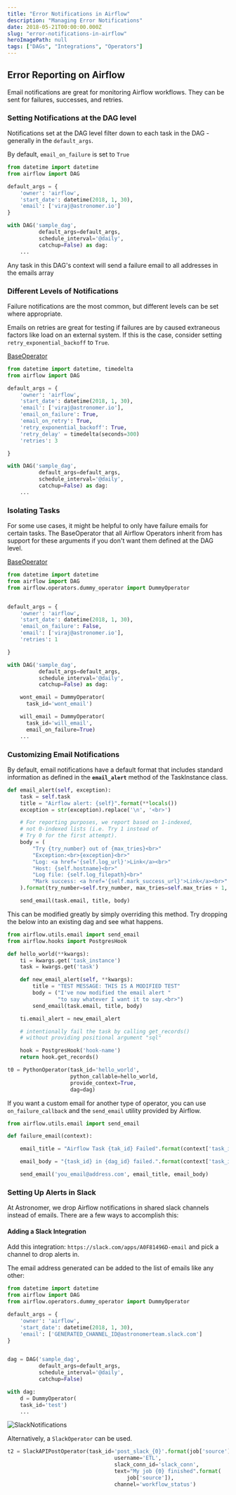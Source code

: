 ```yaml
---
title: "Error Notifications in Airflow"
description: "Managing Error Notifications"
date: 2018-05-21T00:00:00.000Z
slug: "error-notifications-in-airflow"
heroImagePath: null
tags: ["DAGs", "Integrations", "Operators"]
---
```


## Error Reporting on Airflow

Email notifications are great for monitoring Airflow workflows. They can be sent for failures, successes, and retries.


### Setting Notifications at the DAG level

Notifications set at the DAG level filter down to each task in the DAG - generally in the `default_args`.

By default, `email_on_failure` is set to `True`


```python
from datetime import datetime
from airflow import DAG

default_args = {
    'owner': 'airflow',
    'start_date': datetime(2018, 1, 30),
    'email': ['viraj@astronomer.io']
}

with DAG('sample_dag',
          default_args=default_args,
          schedule_interval='@daily',
          catchup=False) as dag:
    ...
```

Any task in this DAG's context will send a failure email to all addresses in the emails array

### Different Levels of Notifications

Failure notifications are the most common, but different levels can be set where appropriate.

Emails on retries are great for testing if failures are by caused extraneous factors like load on an external system. If this is the case, consider setting `retry_exponential_backoff` to `True`.

[BaseOperator](https://github.com/apache/airflow/blob/60a032f4b829eb41b84c907ff663560d50284989/airflow/models/baseoperator.py#L270)


```python
from datetime import datetime, timedelta
from airflow import DAG

default_args = {
    'owner': 'airflow',
    'start_date': datetime(2018, 1, 30),
    'email': ['viraj@astronomer.io'],
    'email_on_failure': True,
    'email_on_retry': True,
    'retry_exponential_backoff': True,
    'retry_delay' = timedelta(seconds=300)
    'retries': 3

}

with DAG('sample_dag',
          default_args=default_args,
          schedule_interval='@daily',
          catchup=False) as dag:
    ...
```

### Isolating Tasks

For some use cases, it might be helpful to only have failure emails for certain tasks. The BaseOperator that all Airflow Operators inherit from has support for these arguments if you don't want them defined at the DAG level.

[BaseOperator](https://github.com/apache/airflow/blob/60a032f4b829eb41b84c907ff663560d50284989/airflow/models/baseoperator.py#L265)


```python
from datetime import datetime
from airflow import DAG
from airflow.operators.dummy_operator import DummyOperator


default_args = {
    'owner': 'airflow',
    'start_date': datetime(2018, 1, 30),
    'email_on_failure': False,
    'email': ['viraj@astronomer.io'],
    'retries': 1

}

with DAG('sample_dag',
          default_args=default_args,
          schedule_interval='@daily',
          catchup=False) as dag:

    wont_email = DummyOperator(
      task_id='wont_email')

    will_email = DummyOperator(
      task_id='will_email',
      email_on_failure=True)
    ...
```

### Customizing Email Notifications

By default, email notifications have a default format that includes standard information as defined in the __`email_alert`__ method of the TaskInstance class.


```python
def email_alert(self, exception):
    task = self.task
    title = "Airflow alert: {self}".format(**locals())
    exception = str(exception).replace('\n', '<br>')

    # For reporting purposes, we report based on 1-indexed,
    # not 0-indexed lists (i.e. Try 1 instead of
    # Try 0 for the first attempt).
    body = (
        "Try {try_number} out of {max_tries}<br>"
        "Exception:<br>{exception}<br>"
        "Log: <a href='{self.log_url}'>Link</a><br>"
        "Host: {self.hostname}<br>"
        "Log file: {self.log_filepath}<br>"
        "Mark success: <a href='{self.mark_success_url}'>Link</a><br>"
    ).format(try_number=self.try_number, max_tries=self.max_tries + 1, **locals())

    send_email(task.email, title, body)
```

This can be modified greatly by simply overriding this method. Try dropping the below into an existing dag and see what happens.


```python
from airflow.utils.email import send_email
from airflow.hooks import PostgresHook

def hello_world(**kwargs):
    ti = kwargs.get('task_instance')
    task = kwargs.get('task')

    def new_email_alert(self, **kwargs):
        title = "TEST MESSAGE: THIS IS A MODIFIED TEST"
        body = ("I've now modified the email alert "
                "to say whatever I want it to say.<br>")
        send_email(task.email, title, body)

    ti.email_alert = new_email_alert

    # intentionally fail the task by calling get_records()
    # without providing positional argument "sql"

    hook = PostgresHook('hook-name')
    return hook.get_records()

t0 = PythonOperator(task_id='hello_world',
                    python_callable=hello_world,
                    provide_context=True,
                    dag=dag)
```

If you want a custom email for another type of operator, you can use `on_failure_callback` and the `send_email` utility provided by Airflow.

```python
from airflow.utils.email import send_email

def failure_email(context):  

    email_title = "Airflow Task {tak_id} Failed".format(context['task_instance'].task_id)

    email_body = "{task_id} in {dag_id} failed.".format(context['task_instance'].task_id, context['task_instance'].dag_id)

    send_email('you_email@address.com', email_title, email_body)
```

### Setting Up Alerts in Slack

At Astronomer, we drop Airflow notifications in shared slack channels instead of emails. There are a few ways to accomplish this:

#### Adding a Slack Integration

Add this integration: `https://slack.com/apps/A0F81496D-email` and pick a channel to drop alerts in.

The email address generated can be added to the list of emails like any other:


```python
from datetime import datetime
from airflow import DAG
from airflow.operators.dummy_operator import DummyOperator

default_args = {
    'owner': 'airflow',
    'start_date': datetime(2018, 1, 30),
    'email': ['GENERATED_CHANNEL_ID@astronomerteam.slack.com']
}


dag = DAG('sample_dag',
          default_args=default_args,
          schedule_interval='@daily',
          catchup=False)

with dag:
    d = DummyOperator(
    task_id='test')
    ...
```

![SlackNotifications](https://assets2.astronomer.io/main/guides/dag_failure_notification.png)


Alternatively, a `SlackOperator` can be used.

```python
t2 = SlackAPIPostOperator(task_id='post_slack_{0}'.format(job['source']),
                                  username='ETL',
                                  slack_conn_id='slack_conn',
                                  text="My job {0} finished".format(
                                      job['source']),
                                  channel='workflow_status')
```
